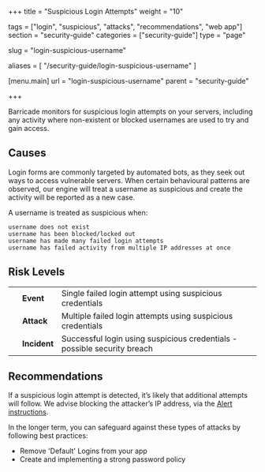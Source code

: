 +++
title = "Suspicious Login Attempts"
weight = "10"

tags = ["login", "suspicious", "attacks", "recommendations", "web app"]
section = "security-guide"
categories = ["security-guide"]
type = "page"

slug = "login-suspicious-username"

aliases = [
    "/security-guide/login-suspicious-username"
]

[menu.main]
    url = "login-suspicious-username"
    parent = "security-guide"

+++

Barricade monitors for suspicious login attempts on your servers, including any activity where non-existent or blocked usernames are used to try and gain access.

## Causes

Login forms are commonly targeted by automated bots, as they seek out ways to access vulnerable servers. When certain behavioural patterns are observed, our engine will treat a username as suspicious and create the activity will be reported as a new case.

A username is treated as suspicious when: 

```
username does not exist  
username has been blocked/locked out  
username has made many failed login attempts  
username has failed activity from multiple IP addresses at once
```

## Risk Levels

<table class="risk">
<tbody>
<tr>
<td><em> </em></td>
<td><strong>Event</strong></td>
<td>Single failed login attempt using suspicious credentials</td>
</tr>
<tr>
<td><em> </em></td>
<td><strong>Attack</strong></td>
<td>Multiple failed login attempts using suspicious credentials</td>
</tr>
<tr>
<td><em> </em></td>
<td><strong>Incident</strong></td>
<td>Successful login using suspicious credentials - possible security breach</td>
</tr>
</tbody>
</table>

## Recommendations

If a suspicious login attempt is detected, it’s likely that additional attempts will follow. We advise blocking the attacker’s IP address, via the [Alert instructions](https://app.barricade.io/dashboard/alerts).

In the longer term, you can safeguard against these types of attacks by following best practices:

* Remove 'Default' Logins from your app
* Create and implementing a strong password policy
